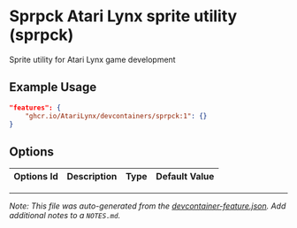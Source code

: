 
# Sprpck Atari Lynx sprite utility (sprpck)

Sprite utility for Atari Lynx game development

## Example Usage

```json
"features": {
    "ghcr.io/AtariLynx/devcontainers/sprpck:1": {}
}
```

## Options

| Options Id | Description | Type | Default Value |
|-----|-----|-----|-----|




---

_Note: This file was auto-generated from the [devcontainer-feature.json](https://github.com/AtariLynx/devcontainers/blob/main/src/features/sprpck/devcontainer-feature.json).  Add additional notes to a `NOTES.md`._
